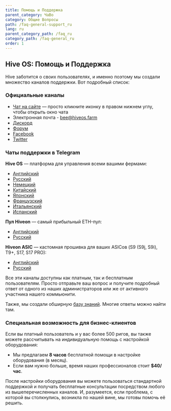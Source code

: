 ```yaml
---
title: Помощь и Поддержка
parent_category: ЧаВо
category: Общие Вопросы
path: /faq-general-support_ru
lang: ru
parent_category_path: /faq_ru
category_path: /faq-general_ru
order: 1
---
```


## Hive OS: Помощь и Поддержка
Hive заботится о своих пользователях, и именно поэтому мы создали множество каналов поддержки. Вот подробный список:

### Официальные каналы
- [Чат на сайте](https://hiveos.farm) — просто кликните иконку в правом нижнем углу, чтобы открыть окно чата
- Электронная почта - bee@hiveos.farm
- [Дискорд](https://discord.gg/xr2jX8Z)
- [Форум](https://forum.hiveos.farm)
- [Facebook](https://www.facebook.com/hiveos/)
- [Twitter](https://twitter.com/hiveonofficial)

### Чаты поддержки в Telegram
**Hive OS** — платформа для управления всеми вашими фермами:
- [Английский](https://t.me/hiveoschat_en)
- [Русский](https://t.me/hiveoschat)
- [Немецкий](https://t.me/hiveoschat_ge)
- [Китайский](https://t.me/hiveoschat_cn)
- [Японский](https://t.me/hiveoschat_jp)
- [Французский](https://t.me/hiveoschat_fr)
- [Итальянский](https://t.me/hiveoschat_italia)
- [Испанский](https://t.me/hiveoschat_es)

**Пул Hiveon** — самый прибыльный ETH-пул:
- [Английский](https://t.me/hiveon_en)
- [Русский](https://t.me/hiveon_ru)

**Hiveon ASIC** — кастомная прошивка для ваших ASICов (S9 (S9j, S9i), T9+, S17, S17 PRO):
- [Английский](https://t.me/hiveonasic_en)   
- [Русский](https://t.me/hiveonasic)    

Все эти каналы доступны как платным, так и бесплатным пользователям. Просто отправьте ваш вопрос и получите подробный ответ от одного из наших администраторов или же от активного участника нашего коммьюнити.

Также, мы создали обширную [базу знаний](https://hiveos.farm/knowledge-base_ru). Многие ответы можно найти там.

### Специальная возможность для бизнес-клиентов
Если вы платный пользователь и у вас более 500 ригов, вы также можете рассчитывать на индивидуальную помощь с настройкой оборудования:
- Мы предлагаем **8 часов** бесплатной помощи в настройке оборудования (в месяц).
- Если вам нужно больше, время наших профессионалов стоит **$40/час**.

После настройки оборудования вы можете пользоваться стандартной поддержкой и получать бесплатные консультации посредством любого из вышеперечисленных каналов. И, разумеется, если проблема, с которой вы столкнулись, возникла по нашей вине, мы готовы помочь её решить.
